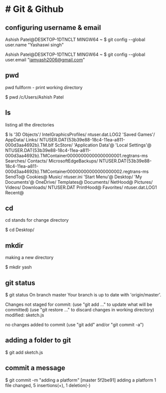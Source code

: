# #                             Git & Github

##                       configuring username & email

Ashish Patel@DESKTOP-1DTNCLT MINGW64 ~
$ git config --global user.name "Yashaswi singh"

Ashish Patel@DESKTOP-1DTNCLT MINGW64 ~
$ git config --global user.email "iamyash2006@gmail.com"

## pwd

  pwd fullform - print working directory

$ pwd
/c/Users/Ashish Patel

## ls

listing all the directories

$ ls
'3D Objects'/         IntelGraphicsProfiles/   ntuser.dat.LOG2                                                                               'Saved Games'/
 AppData/             Links/                   NTUSER.DAT{53b39e88-18c4-11ea-a811-000d3aa4692b}.TM.blf                                        ScStore/
'Application Data'@  'Local Settings'@         NTUSER.DAT{53b39e88-18c4-11ea-a811-000d3aa4692b}.TMContainer00000000000000000001.regtrans-ms   Searches/
 Contacts/            MicrosoftEdgeBackups/    NTUSER.DAT{53b39e88-18c4-11ea-a811-000d3aa4692b}.TMContainer00000000000000000002.regtrans-ms   SendTo@
 Cookies@             Music/                   ntuser.ini                                                                                    'Start Menu'@
 Desktop/            'My Documents'@           OneDrive/                                                                                      Templates@
 Documents/           NetHood@                 Pictures/                                                                                      Videos/
 Downloads/           NTUSER.DAT               PrintHood@
 Favorites/           ntuser.dat.LOG1          Recent@

## cd

cd stands for change directory

$ cd Desktop/

## mkdir

making a new directory

$ mkdir yash

## git status

$ git status
On branch master
Your branch is up to date with 'origin/master'.

Changes not staged for commit:
  (use "git add <file>..." to update what will be committed)
  (use "git restore <file>..." to discard changes in working directory)
        modified:   sketch.js

no changes added to commit (use "git add" and/or "git commit -a")

## adding a folder to git

$ git add sketch.js

## commit a message

$ git commit -m "adding a platform"
[master 5f2be91] adding a platform
 1 file changed, 5 insertions(+), 1 deletion(-)

